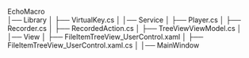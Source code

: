 EchoMacro\
    │── Library
    │   ├── VirtualKey.cs
    │
    │── Service
    │   ├── Player.cs
    │   ├── Recorder.cs
    │   ├── RecordedAction.cs
    │   ├── TreeViewViewModel.cs
    │
    │── View
    │   ├── FileItemTreeView_UserControl.xaml
    │   ├── FileItemTreeView_UserControl.xaml.cs
    │
    │── MainWindow
